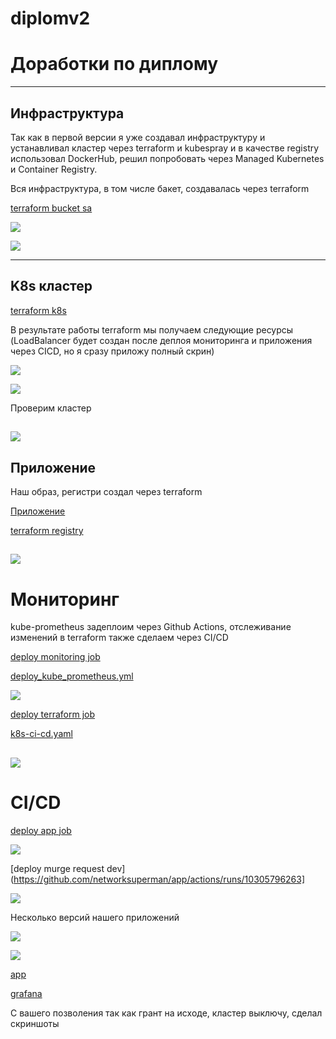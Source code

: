 # diplomv2  
# Доработки по диплому  
---
## Инфраструктура 

Так как в первой версии я уже создавал инфраструктуру и устанавливал кластер через terraform и kubespray и в качестве registry использовал DockerHub, решил попробовать через Managed Kubernetes и Container Registry.  

Вся инфраструктура, в том числе бакет, создавалась через terraform  

[terraform bucket sa](https://github.com/networksuperman/diplomv2/tree/main/bucket)

![](https://github.com/networksuperman/diplomv2/blob/main/img/17.png)  

![](https://github.com/networksuperman/diplomv2/blob/main/img/18.png)  

---
## K8s кластер  

[terraform k8s](https://github.com/networksuperman/diplomv2/tree/main/terraform)

В результате работы terraform мы получаем следующие ресурсы (LoadBalancer будет создан после деплоя мониторинга и приложения через CICD, но я сразу приложу полный скрин)  

![](https://github.com/networksuperman/diplomv2/blob/main/img/4.png)  

![](https://github.com/networksuperman/diplomv2/blob/main/img/19.png)  

Проверим кластер  

![](https://github.com/networksuperman/diplomv2/blob/main/img/2.png)  
---
## Приложение
Наш образ, регистри создал через terraform  

[Приложение](https://github.com/networksuperman/app.git)  

[terraform registry](https://github.com/networksuperman/diplomv2/blob/main/terraform/registry.tf)  

![](https://github.com/networksuperman/diplomv2/blob/main/img/11.png)  
---
# Мониторинг 

kube-prometheus задеплоим через Github Actions, отслеживание изменений в terraform также сделаем через CI/CD  

[deploy monitoring job](https://github.com/networksuperman/app/actions/runs/10305603510/job/28526821910)  

[deploy_kube_prometheus.yml](https://github.com/networksuperman/app/blob/main/.github/workflows/deploy_kube_prometheus.yml)  

![](https://github.com/networksuperman/diplomv2/blob/main/img/14.png)  

[deploy terraform job](https://github.com/networksuperman/app/actions/runs/10305568254/job/28526704608)  

[k8s-ci-cd.yaml](https://github.com/networksuperman/app/blob/main/.github/workflows/k8s-ci-cd.yaml)  

![](https://github.com/networksuperman/diplomv2/blob/main/img/15.png)  
---
# CI/CD  

[deploy app job](https://github.com/networksuperman/app/actions/runs/10305766738/job/28527362904)  

![](https://github.com/networksuperman/diplomv2/blob/main/img/13.png)    

[deploy murge request dev](https://github.com/networksuperman/app/actions/runs/10305796263]  

![](https://github.com/networksuperman/diplomv2/blob/main/img/16.png)    

Несколько версий нашего приложений  

![](https://github.com/networksuperman/diplomv2/blob/main/img/10.png)    

![](https://github.com/networksuperman/diplomv2/blob/main/img/12.png)    

[app](http://51.250.36.50/)  

[grafana](http://51.250.36.50:3000)  

С вашего позволения так как грант на исходе, кластер выключу, сделал скриншоты  

